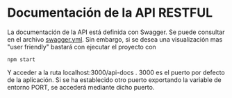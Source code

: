 # Documentación de la API RESTFUL

La documentación de la API está definida con Swagger. Se puede consultar en el archivo [swagger.yml](https://github.com/raulsf6/Proyecto-IV/blob/master/.circleci/config.yml). Sin embargo, si se desea una visualización mas "user friendly" bastará con ejecutar el proyecto con

`npm start`

Y acceder a la ruta localhost:3000/api-docs . 3000 es el puerto por defecto de la aplicación. Si se ha establecido otro puerto exportando la variable de entorno PORT, se accederá mediante dicho puerto.